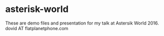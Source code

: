 # asterisk-world
These are demo files and presentation for my talk at Astersik World 2016.<br />
dovid AT flatplanetphone.com
